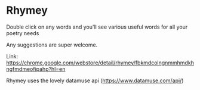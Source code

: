 # Rhymey

Double click on any words and you'll see various useful words for all your poetry needs

Any suggestions are super welcome.

Link: https://chrome.google.com/webstore/detail/rhymey/fbkmdcolngnmmhmdkhngfmdmeofipahp?hl=en

Rhymey uses the lovely datamuse api (https://www.datamuse.com/api/)
